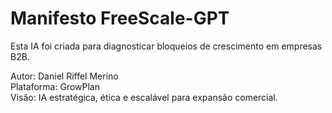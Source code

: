 # Manifesto FreeScale-GPT

Esta IA foi criada para diagnosticar bloqueios de crescimento em empresas B2B.

Autor: Daniel Riffel Merino  
Plataforma: GrowPlan  
Visão: IA estratégica, ética e escalável para expansão comercial.

